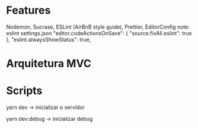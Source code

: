 # Features
Nodemon, Sucrase, ESLint (AirBnB style guide), Prettier, EditorConfig
note: eslint
  settings.json
      "editor.codeActionsOnSave": {
        "source.fixAll.eslint": true
    },
    "eslint.alwaysShowStatus": true,

# Arquitetura MVC

# Scripts

yarn dev -> inicializar o servidor

yarn dev:debug -> inicializar debug
